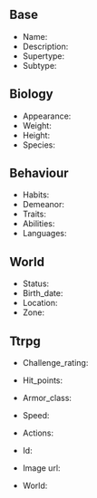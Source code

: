 ## Base
- <span class="text-field" data-tooltip="Text">Name</span>: 
- <span class="text-field" data-tooltip="Text">Description</span>: 
- <span class="text-field" data-tooltip="Text">Supertype</span>: 
- <span class="text-field" data-tooltip="Text">Subtype</span>: 

## Biology
- <span class="text-field" data-tooltip="Text">Appearance</span>: 
- <span class="number-field" data-tooltip="Number, max: 0">Weight</span>: 
- <span class="number-field" data-tooltip="Number, max: 0">Height</span>: 
- <span class="multi-link-field" data-tooltip="Multi Species">Species</span>: 

## Behaviour
- <span class="text-field" data-tooltip="Text">Habits</span>: 
- <span class="text-field" data-tooltip="Text">Demeanor</span>: 
- <span class="multi-link-field" data-tooltip="Multi Trait">Traits</span>: 
- <span class="multi-link-field" data-tooltip="Multi Ability">Abilities</span>: 
- <span class="multi-link-field" data-tooltip="Multi Language">Languages</span>: 

## World
- <span class="text-field" data-tooltip="Text">Status</span>: 
- <span class="number-field" data-tooltip="Number, max: 0">Birth_date</span>: 
- <span class="link-field" data-tooltip="Single Location">Location</span>: 
- <span class="link-field" data-tooltip="Single Zone">Zone</span>: 

## Ttrpg
- <span class="number-field" data-tooltip="Number">Challenge_rating</span>: 
- <span class="number-field" data-tooltip="Number">Hit_points</span>: 
- <span class="number-field" data-tooltip="Number">Armor_class</span>: 
- <span class="number-field" data-tooltip="Number">Speed</span>: 
- <span class="multi-link-field" data-tooltip="Multi Ability">Actions</span>: 

- <span class="text-field" data-tooltip="Text">Id</span>: 
- <span class="text-field" data-tooltip="Text">Image url</span>: 
- <span class="text-field" data-tooltip="Text">World</span>: 

